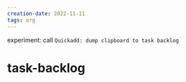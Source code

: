 ```yaml
---
creation-date: 2022-11-11 
tags: org
---
```

experiment: call `Quickadd: dump clipboard to task backlog`
# task-backlog
